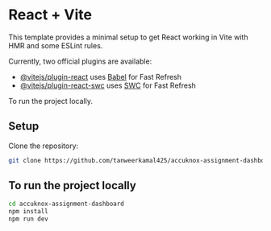 # React + Vite

This template provides a minimal setup to get React working in Vite with HMR and some ESLint rules.

Currently, two official plugins are available:

- [@vitejs/plugin-react](https://github.com/vitejs/vite-plugin-react/blob/main/packages/plugin-react/README.md) uses [Babel](https://babeljs.io/) for Fast Refresh
- [@vitejs/plugin-react-swc](https://github.com/vitejs/vite-plugin-react-swc) uses [SWC](https://swc.rs/) for Fast Refresh


To run the project locally.

## Setup

Clone the repository:
```bash
git clone https://github.com/tanweerkamal425/accuknox-assignment-dashboard
```

## To run the project locally

```bash
cd accuknox-assignment-dashboard
npm install
npm run dev
```
